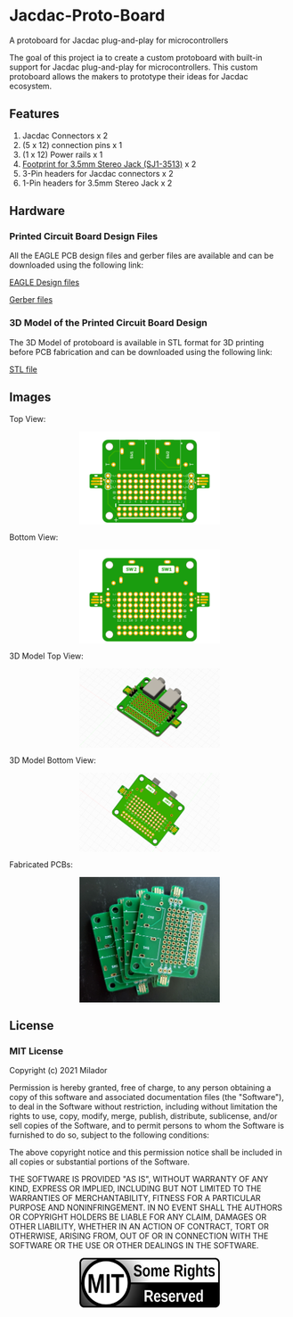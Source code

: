 # Jacdac-Proto-Board
A protoboard for Jacdac plug-and-play for microcontrollers

The goal of this project ia to create a custom protoboard with built-in support for Jacdac plug-and-play for microcontrollers. This custom protoboard allows the makers to prototype their ideas for Jacdac ecosystem.

## Features

  1. Jacdac Connectors x 2
  2. (5 x 12) connection pins x 1
  3. (1 x 12) Power rails x 1
  4. [Footprint for 3.5mm Stereo Jack (SJ1-3513)](https://www.digikey.com/en/products/detail/cui-devices/SJ1-3513/738683) x 2
  5. 3-Pin headers for Jacdac connectors x 2
  6. 1-Pin headers for 3.5mm Stereo Jack x 2

## Hardware

### Printed Circuit Board Design Files

All the EAGLE PCB design files and gerber files are available and can be downloaded using the following link:

<a href="https://github.com/milador/Jacdac-Proto-Board/tree/main/Hardware/PCB/Eagle">EAGLE Design files</a>

<a href="https://github.com/milador/Jacdac-Proto-Board/blob/main/Hardware/PCB/Gerbers/Jacdac_Proto_Board.zip">Gerber files</a>

### 3D Model of the Printed Circuit Board Design

The 3D Model of protoboard is available in STL format for 3D printing before PCB fabrication and can be downloaded using the following link:

<a href="https://github.com/milador/Jacdac-Proto-Board/blob/main/Hardware/3D-Model/Jacdac_Proto_Board_3D_Model.stl">STL file</a>

## Images


Top View:
<p align="center">
<img align="center" src="https://raw.githubusercontent.com/milador/Jacdac-Proto-Board/main/Images/Jacdac_Proto_Board_Top.png" width="50%" height="50%" alt="Jacdac Proto Board Top View"/>
</p>

Bottom View:
<p align="center">
<img align="center" src="https://raw.githubusercontent.com/milador/Jacdac-Proto-Board/main/Images/Jacdac_Proto_Board_Bottom.png" width="50%" height="50%" alt="Jacdac Proto Board Bottom View"/>
</p>

3D Model Top View:
<p align="center">
<img align="center" src="https://raw.githubusercontent.com/milador/Jacdac-Proto-Board/main/Images/Jacdac_Proto_Board_3D_Model_Top.png" width="50%" height="50%" alt="Jacdac Proto Board 3D Model Top View"/>
</p>

3D Model  Bottom View:
<p align="center">
<img align="center" src="https://raw.githubusercontent.com/milador/Jacdac-Proto-Board/main/Images/Jacdac_Proto_Board_3D_Model_Bottom.png" width="50%" height="50%" alt="Jacdac Proto Board 3D Model Bottom View"/>
</p>

Fabricated PCBs:
<p align="center">
<img align="center" src="https://raw.githubusercontent.com/milador/Jacdac-Proto-Board/main/Images/Jacdac_Proto_Board_Fabrication.jpg" width="50%" height="50%" alt="Jacdac Proto Board Fabricated PCBs"/>
</p>


## License 

### MIT License

Copyright (c) 2021 Milador

Permission is hereby granted, free of charge, to any person obtaining a copy of this software and associated documentation files (the "Software"), to deal in the Software without restriction, including without limitation the rights to use, copy, modify, merge, publish, distribute, sublicense, and/or sell copies of the Software, and to permit persons to whom the Software is furnished to do so, subject to the following conditions:

The above copyright notice and this permission notice shall be included in all copies or substantial portions of the Software.

THE SOFTWARE IS PROVIDED "AS IS", WITHOUT WARRANTY OF ANY KIND, EXPRESS OR IMPLIED, INCLUDING BUT NOT LIMITED TO THE WARRANTIES OF MERCHANTABILITY, FITNESS FOR A PARTICULAR PURPOSE AND NONINFRINGEMENT. IN NO EVENT SHALL THE AUTHORS OR COPYRIGHT HOLDERS BE LIABLE FOR ANY CLAIM, DAMAGES OR OTHER LIABILITY, WHETHER IN AN ACTION OF CONTRACT, TORT OR OTHERWISE, ARISING FROM, OUT OF OR IN CONNECTION WITH THE SOFTWARE OR THE USE OR OTHER DEALINGS IN THE SOFTWARE.

<p align="center">
<img align="center" src="https://raw.githubusercontent.com/milador/milador/master/Assets/IMG/mit_license_icon.png" width="50%" height="50%" alt="MIT License"/>
</p>

